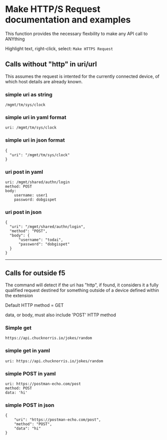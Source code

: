 
# Make HTTP/S Request documentation and examples

This function provides the necessary flexbility to make any API call to ANYthing

Highlight text, right-click, select: `Make HTTPS Request`


## Calls without "http" in uri/url
This assumes the request is intented for the currently connected device, of which host details are already known.

### simple uri as string
```
/mgmt/tm/sys/clock
```

### simple uri in yaml format
```
uri: /mgmt/tm/sys/clock
```

### simple uri in json format
```
{
  "uri": "/mgmt/tm/sys/clock"
}
```

### uri post in yaml
```
uri: /mgmt/shared/authn/login
method: POST
body:
    username: user1
    password: dobgispet
```

### uri post in json
```
{
  "uri": "/mgmt/shared/authn/login",
  "method": "POST",
  "body": {
      "username": "todai",
      "password": "dobgispet"
  }
}
```

---

## Calls for outside f5

The command will detect if the uri has "http", if found, it considers it a fully qualified request destined for something outside of a device defined within the extension

Default HTTP method = GET

data, or body, must also include 'POST' HTTP method

### Simple get
```
https://api.chucknorris.io/jokes/random
```

### simple get in yaml
```
uri: https://api.chucknorris.io/jokes/random
```

### simple POST in yaml
```
uri: https://postman-echo.com/post
method: POST
data: 'hi'
```

### simple POST in json
```
{
    "uri": "https://postman-echo.com/post",
    "method": "POST",
    "data": "hi"
}
```





